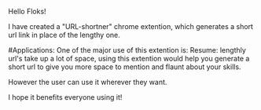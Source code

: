 Hello Floks!

I have created a "URL-shortner" chrome extention, which generates a short url link in place of the lengthy one.

#Applications:
One of the major use of this extention is:
Resume: lengthly url's take up a lot of space, using this extention would help you generate a short url to give you more space to mention and flaunt about your skills.

However the user can use it wherever they want.

I hope it benefits everyone using it!
 
